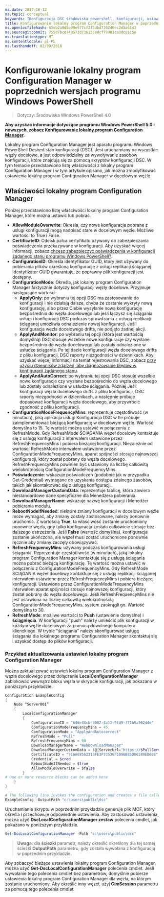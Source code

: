 ```yaml
---
ms.date: 2017-10-12
ms.topic: conceptual
keywords: "Konfiguracja DSC środowiska powershell, konfiguracji, ustawienia"
title: Konfigurowanie lokalny program Configuration Manager w poprzednich wersjach programu Windows PowerShell
ms.openlocfilehash: 65eb2a8d5a99e977cf2f3dbd726240ec2d5a6142
ms.sourcegitcommit: 755d7bc0740573d73613cedcf79981ca3dc81c5e
ms.translationtype: MT
ms.contentlocale: pl-PL
ms.lasthandoff: 02/09/2018
---
```

# <a name="configuring-the-local-configuration-manager-in-previous-versions-of-windows-powershell"></a>Konfigurowanie lokalny program Configuration Manager w poprzednich wersjach programu Windows PowerShell

>Dotyczy: Środowiska Windows PowerShell 4.0

**Aby uzyskać informacje dotyczące programu Windows PowerShell 5.0 i nowszych, zobacz [Konfigurowanie lokalny program Configuration Manager](metaConfig.md).**

Lokalny program Configuration Manager jest aparatu programu Windows PowerShell Desired stan konfiguracji (DSC).
Jest uruchamiany na wszystkie węzły docelowe, a jest odpowiedzialny za wywoływanie zasobów konfiguracji, które znajdują się za pomocą skryptów konfiguracji DSC.
W tym temacie przedstawiono listę właściwości z lokalny program Configuration Manager i w tym artykule opisano, jak można zmodyfikować ustawienia lokalny program Configuration Manager w docelowym węźle.

## <a name="local-configuration-manager-properties"></a>Właściwości lokalny program Configuration Manager

Poniżej przedstawiono listę właściwości lokalny program Configuration Manager, które można ustawić lub pobrać.

- **AllowModuleOverwrite**: Określa, czy nowe konfiguracje pobrane z usługi konfiguracji mogą nadpisać stare w docelowym węźle. Możliwe wartości to True i False.
- **CertificateID**: Odcisk palca certyfikatu używany do zabezpieczania poświadczenia przekazywane w konfiguracji. Aby uzyskać więcej informacji, zobacz [chcesz zabezpieczyć poświadczenia w konfiguracji żądanego stanu programu Windows PowerShell?](http://blogs.msdn.com/b/powershell/archive/2014/01/31/want-to-secure-credentials-in-windows-powershell-desired-state-configuration.aspx).
- **ConfigurationID**: Określa identyfikator GUID, który jest używany do pobierania plików określoną konfigurację z usługi replikacji ściąganej. Identyfikator GUID gwarantuje, że poprawny plik konfiguracji jest dostępny.
- **ConfigurationMode**: Określa, jak lokalny program Configuration Manager faktycznie dotyczy konfiguracji węzły docelowe. Przyjmuje następujące wartości:
  - **ApplyOnly**: po wybraniu tej opcji DSC ma zastosowanie do konfiguracji i nie działają dalsze, chyba że zostanie wykryty nową konfigurację, albo przez Ciebie wysyłanie nową konfigurację bezpośrednio do węzła docelowego lub jeśli łączysz się ściągania usługi i konfiguracji DSC podczas sprawdzania z usługą replikacji ściąganej umożliwia odnalezienie nowej konfiguracji. Jeśli konfiguracja węzła docelowego drifts, nie podjęto żadnej akcji.
  - **ApplyAndMonitor**: po wybraniu tej opcji (która jest wartością domyślną) DSC stosuje wszelkie nowe konfiguracje czy wysłane bezpośrednio do węzła docelowego lub zostały odnalezione w usłudze ściągania. Po tej dacie konfiguracji węzła docelowego drifts z pliku konfiguracji, DSC raporty niezgodności w dziennikach. Aby uzyskać więcej informacji na temat rejestrowania DSC, zobacz [przy użyciu dzienników zdarzeń, aby diagnozowanie błędów w konfiguracji żądanego stanu](http://blogs.msdn.com/b/powershell/archive/2014/01/03/using-event-logs-to-diagnose-errors-in-desired-state-configuration.aspx).
  - **ApplyAndAutoCorrect**: po wybraniu tej opcji DSC stosuje wszelkie nowe konfiguracje czy wysłane bezpośrednio do węzła docelowego lub zostały odnalezione w usłudze ściągania. Później Jeśli konfiguracji węzła docelowego drifts z pliku konfiguracji, DSC raporty niezgodności w dziennikach, a następnie próbuje dopasować konfiguracji węzła docelowego, aby przywrócić zgodność z pliku konfiguracji.
- **ConfigurationModeFrequencyMins**: reprezentuje częstotliwość (w minutach), jaką aplikacja usługi Konfiguracja DSC w tle próbuje zaimplementować bieżącą konfigurację w docelowym węźle. Wartość domyślna to 15. Tę wartość można ustawić w połączeniu z RefreshMode. Gdy RefreshMode ŚCIĄGANIA węzeł docelowy kontaktuje się z usługą konfiguracji z interwałem ustawione przez RefreshFrequencyMins i pobiera bieżącej konfiguracji. Niezależnie od wartości RefreshMode interwałem ustawione przez ConfigurationModeFrequencyMins, aparat spójności stosuje najnowszej konfiguracji, który został pobrany do węzła docelowego. RefreshFrequencyMins powinien być ustawiony na liczbę całkowitą wielokrotnością ConfigurationModeFrequencyMins.
- **Poświadczenie**: wskazuje poświadczeń (podobnie jak w przypadku Get-Credential) wymagane do uzyskania dostępu zdalnego zasobów, takich jak skontaktować się z usługą konfiguracji.
- **DownloadManagerCustomData**: reprezentuje tablicę, która zawiera niestandardowe dane specyficzne dla Menedżera pobierania.
- **DownloadManagerName**: wskazuje nazwę konfiguracji i Menedżer pobierania modułu.
- **RebootNodeIfNeeded**: niektóre zmiany konfiguracji w docelowym węźle może wymagać, aby zmiany zostały zastosowane, należy ponownie uruchomić. Z wartością **True**, ta właściwość zostanie uruchomiony ponownie węzła, gdy tylko konfiguracja została całkowicie stosuje bez dalszego ostrzeżenia. Jeśli **False** (wartość domyślna), konfiguracja zostanie ukończona, ale węzeł musi zostać uruchomione ponownie ręcznie aby zmiany zaczęły obowiązywać.
- **RefreshFrequencyMins**: używany podczas konfigurowania usługi ściągania. Reprezentuje częstotliwość (w minutach), jaką lokalny program Configuration Manager kontaktuje się z usługą ściągania można pobrać bieżącą konfigurację. Tę wartość można ustawić w połączeniu z ConfigurationModeFrequencyMins. Gdy RefreshMode ŚCIĄGANIA węzeł docelowy kontaktuje się z usługą replikacji ściąganej interwałem ustawione przez RefreshFrequencyMins i pobiera bieżącej konfiguracji. Ustawione przez ConfigurationModeFrequencyMins interwałem aparat spójności stosuje najnowszej konfiguracji, który został pobrany do węzła docelowego. Jeśli RefreshFrequencyMins nie jest ustawiona na liczbę całkowitą wielokrotnością ConfigurationModeFrequencyMins, system zaokrągli go. Wartość domyślna to 30.
- **RefreshMode**: możliwe wartości to **Push** (ustawienie domyślne) i **ściągnięcia**. W konfiguracji "push" należy umieścić plik konfiguracji w każdym węźle docelowym za pomocą dowolnego komputera klienckiego. W trybie "ściągania" należy skonfigurować usługę ściągania dla lokalnego programu Configuration Manager skontaktuj się i uzyskać dostęp do plików konfiguracji.

### <a name="example-of-updating-local-configuration-manager-settings"></a>Przykład aktualizowania ustawień lokalny program Configuration Manager

Można zaktualizować ustawień lokalny program Configuration Manager z węzła docelowego przez dołączenie **LocalConfigurationManager** zablokować wewnątrz bloku węzła w skrypcie konfiguracji, jak pokazano w poniższym przykładzie.

```powershell
Configuration ExampleConfig
{
    Node “Server001”
    {
        LocalConfigurationManager
        {
            ConfigurationID = "646e48cb-3082-4a12-9fd9-f71b9a562d4e"
            ConfigurationModeFrequencyMins = 45
            ConfigurationMode = "ApplyAndAutocorrect"
            RefreshMode = "Pull"
            RefreshFrequencyMins = 90
            DownloadManagerName = "WebDownloadManager"
            DownloadManagerCustomData = (@{ServerUrl="https://$PullService/psdscpullserver.svc"})
            CertificateID = "71AA68562316FE3F73536F1096B85D66289ED60E"
            Credential = $cred
            RebootNodeIfNeeded = $true
            AllowModuleOverwrite = $false
        }
# One or more resource blocks can be added here
    }
}

# The following line invokes the configuration and creates a file called Server001.meta.mof at the specified path
ExampleConfig -OutputPath "c:\users\public\dsc"
```

Uruchamianie skryptu w poprzednim przykładzie generuje plik MOF, który określa i przechowuje odpowiednie ustawienia.
Aby zastosować ustawienia, można użyć **DscLocalConfigurationManager zestaw** polecenia cmdlet, jak pokazano w poniższym przykładzie.

```powershell
Set-DscLocalConfigurationManager -Path "c:\users\public\dsc"
```

> **Uwaga**: dla **ścieżki** parametr, należy określić określony dla tej samej ścieżki **OutputPath** parametru, gdy została wywołana z konfiguracją w poprzednim przykładzie.

Aby zobaczyć bieżące ustawienia lokalny program Configuration Manager, można użyć **Get-DscLocalConfigurationManager** polecenia cmdlet.
Jeśli wywołanie tego polecenia cmdlet bez parametrów, domyślnie pobierze ustawienia lokalny program Configuration Manager dla węzła, na którym zostanie uruchomiony.
Aby określić inny węzeł, użyj **CimSession** parametru za pomocą tego polecenia cmdlet.
